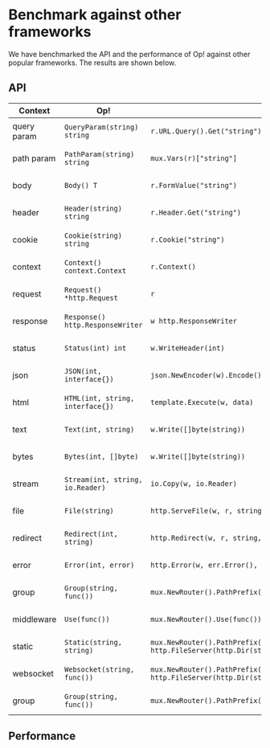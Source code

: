# Benchmark against other frameworks

We have benchmarked the API and the performance of Op! against other popular frameworks. The results are shown below.

## API

| Context     | Op!                              | net/http                                                                                                  | gin                                | echo                               | fasthttp                              | fastapi                                         | nestJS                                                           |
| ----------- | -------------------------------- | --------------------------------------------------------------------------------------------------------- | ---------------------------------- | ---------------------------------- | ------------------------------------- | ----------------------------------------------- | ---------------------------------------------------------------- |
| query param | `QueryParam(string) string`      | `r.URL.Query().Get("string")`                                                                             | `c.Query("string")`                | `c.QueryParam("string")`           | `c.QueryArgs().Peek("string")`        | `@app.get("/string") def string(string: str):`  | `@Get("/string") string(@QueryParam("string") string: string):`  |
| path param  | `PathParam(string) string`       | `mux.Vars(r)["string"]`                                                                                   | `c.Param("string")`                | `c.Param("string")`                | `c.Param("string")`                   | `@app.get("/string") def string(string: str):`  | `@Get("/string") string(@Param("string") string: string):`       |
| body        | `Body() T`                       | `r.FormValue("string")`                                                                                   | `c.PostForm("string")`             | `c.FormValue("string")`            | `c.PostArgs().Peek("string")`         | `@app.post("/string") def string(string: str):` | `@Post("/string") string(@BodyParam("string") string: string):`  |
| header      | `Header(string) string`          | `r.Header.Get("string")`                                                                                  | `c.GetHeader("string")`            | `c.Request().Header.Get("string")` | `c.Request().Header.Peek("string")`   | `@app.get("/string") def string(string: str):`  | `@Get("/string") string(@HeaderParam("string") string: string):` |
| cookie      | `Cookie(string) string`          | `r.Cookie("string")`                                                                                      | `c.GetCookie("string")`            | `c.Cookie("string")`               | `c.Request().Header.Cookie("string")` | `@app.get("/string") def string(string: str):`  | `@Get("/string") string(@CookieParam("string") string: string):` |
| context     | `Context() context.Context`      | `r.Context()`                                                                                             | `c.Request.Context()`              | `c.Request().Context()`            | `c.Request().Ctx()`                   | `@app.get("/string") def string(string: str):`  | `@Get("/string") string(@Context() ctx: Context):`               |
| request     | `Request() *http.Request`        | `r`                                                                                                       | `c.Request()`                      | `c.Request()`                      | `c.Request()`                         | `@app.get("/string") def string(string: str):`  | `@Get("/string") string(@Request() req: Request):`               |
| response    | `Response() http.ResponseWriter` | `w http.ResponseWriter`                                                                                   | `c.Writer`                         | `c.Response().Writer`              | `c.Response().BodyWriter()`           | `@app.get("/string") def string(string: str):`  | `@Get("/string") string(@Response() res: Response):`             |
| status      | `Status(int) int`                | `w.WriteHeader(int)`                                                                                      | `c.Writer.WriteHeader(int)`        | `c.Writer.WriteHeader(int)`        | `c.Response().SetStatusCode(int)`     | `@app.get("/string") def string(string: str):`  | `@Get("/string") string(@Status() status: Status):`              |
| json        | `JSON(int, interface{})`         | `json.NewEncoder(w).Encode()`                                                                             | `c.JSON(int, interface{})`         | `c.JSON(int, interface{})`         | `c.JSON(int, interface{})`            | `@app.get("/string") def string(string: str):`  | `@Get("/string") string(@JSON() json: JSON):`                    |
| html        | `HTML(int, string, interface{})` | `template.Execute(w, data)`                                                                               | `c.HTML(int, string, interface{})` | `c.HTML(int, string, interface{})` | `c.HTML(int, string, interface{})`    | `@app.get("/string") def string(string: str):`  | `@Get("/string") string(@HTML() html: HTML):`                    |
| text        | `Text(int, string)`              | `w.Write([]byte(string))`                                                                                 | `c.String(int, string)`            | `c.String(int, string)`            | `c.WriteString(string)`               | `@app.get("/string") def string(string: str):`  | `@Get("/string") string(@Text() text: Text):`                    |
| bytes       | `Bytes(int, []byte)`             | `w.Write([]byte(string))`                                                                                 | `c.Data(int, string, []byte)`      | `c.Data(int, string, []byte)`      | `c.Write([]byte(string))`             | `@app.get("/string") def string(string: str):`  | `@Get("/string") string(@Bytes() bytes: Bytes):`                 |
| stream      | `Stream(int, string, io.Reader)` | `io.Copy(w, io.Reader)`                                                                                   | `c.Stream(int, string, io.Reader)` | `c.Stream(int, string, io.Reader)` | `c.Stream(int, string, io.Reader)`    | `@app.get("/string") def string(string: str):`  | `@Get("/string") string(@Stream() stream: Stream):`              |
| file        | `File(string)`                   | `http.ServeFile(w, r, string)`                                                                            | `c.File(string)`                   | `c.File(string)`                   | `c.File(string)`                      | `@app.get("/string") def string(string: str):`  | `@Get("/string") string(@File() file: File):`                    |
| redirect    | `Redirect(int, string)`          | `http.Redirect(w, r, string, int)`                                                                        | `c.Redirect(int, string)`          | `c.Redirect(int, string)`          | `c.Redirect(int, string)`             | `@app.get("/string") def string(string: str):`  | `@Get("/string") string(@Redirect() redirect: Redirect):`        |
| error       | `Error(int, error)`              | `http.Error(w, err.Error(), int)`                                                                         | `c.Error(err)`                     | `c.Error(err)`                     | `c.Error(err)`                        | `@app.get("/string") def string(string: str):`  | `@Get("/string") string(@Error() error: Error):`                 |
| group       | `Group(string, func())`          | `mux.NewRouter().PathPrefix(string).Subrouter()`                                                          | `c.Group(string, func())`          | `c.Group(string, func())`          | `c.Group(string, func())`             | `@app.get("/string") def string(string: str):`  | `@Get("/string") string(@Group() group: Group):`                 |
| middleware  | `Use(func())`                    | `mux.NewRouter().Use(func())`                                                                             | `c.Use(func())`                    | `c.Use(func())`                    | `c.Use(func())`                       | `@app.get("/string") def string(string: str):`  | `@Get("/string") string(@Use() use: Use):`                       |
| static      | `Static(string, string)`         | `mux.NewRouter().PathPrefix(string).Handler(http.StripPrefix(string, http.FileServer(http.Dir(string))))` | `c.Static(string, string)`         | `c.Static(string, string)`         | `c.Static(string, string)`            | `@app.get("/string") def string(string: str):`  | `@Get("/string") string(@Static() static: Static):`              |
| websocket   | `Websocket(string, func())`      | `mux.NewRouter().PathPrefix(string).Handler(http.StripPrefix(string, http.FileServer(http.Dir(string))))` | `c.Websocket(string, func())`      | `c.Websocket(string, func())`      | `c.Websocket(string, func())`         | `@app.get("/string") def string(string: str):`  | `@Get("/string") string(@Websocket() websocket: Websocket):`     |
| group       | `Group(string, func())`          | `mux.NewRouter().PathPrefix(string).Subrouter()`                                                          | `c.Group(string, func())`          | `c.Group(string, func())`          | `c.Group(string, func())`             | `@app.get("/string") def string(string: str):`  | `@Get("/string") string(@Group() group: Group):`                 |

## Performance
